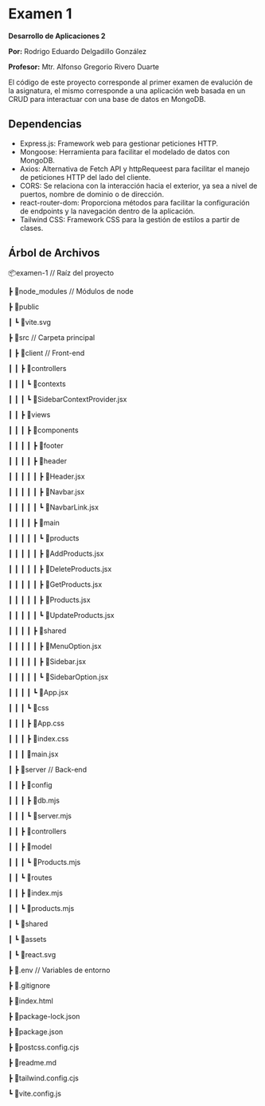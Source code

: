 # Examen 1
**Desarrollo de Aplicaciones 2**

**Por:** Rodrigo Eduardo Delgadillo González

**Profesor:** Mtr. Alfonso Gregorio Rivero Duarte

El código de este proyecto corresponde al primer examen de evalución de la asignatura, el mismo corresponde a una aplicación web basada en un CRUD para interactuar con una base de datos en MongoDB.

## Dependencias
- Express.js: Framework web para gestionar peticiones HTTP.
- Mongoose: Herramienta para facilitar el modelado de datos con MongoDB.
- Axios: Alternativa de Fetch API y httpRequeest para facilitar el manejo de peticiones HTTP del lado del cliente.
- CORS: Se relaciona con la interacción hacia el exterior, ya sea a nivel de puertos, nombre de dominio o de dirección.
- react-router-dom: Proporciona métodos para facilitar la configuración de endpoints y la navegación dentro de la aplicación.
- Tailwind CSS: Framework CSS para la gestión de estilos a partir de clases.

## Árbol de Archivos

📦examen-1          // Raíz del proyecto

 ┣ 📂node_modules   // Módulos de node

 ┣ 📂public

 ┃ ┗ 📜vite.svg

 ┣ 📂src            // Carpeta principal

 ┃ ┣ 📂client       // Front-end

 ┃ ┃ ┣ 📂controllers

 ┃ ┃ ┃ ┗ 📂contexts

 ┃ ┃ ┃   ┗ 📜SidebarContextProvider.jsx

 ┃ ┃ ┣ 📂views

 ┃ ┃ ┃ ┣ 📂components


 ┃ ┃ ┃ ┃ ┣ 📂footer

 ┃ ┃ ┃ ┃ ┣ 📂header

 ┃ ┃ ┃ ┃ ┃ ┣ 📜Header.jsx

 ┃ ┃ ┃ ┃ ┃ ┣ 📜Navbar.jsx

 ┃ ┃ ┃ ┃ ┃ ┗ 📜NavbarLink.jsx

 ┃ ┃ ┃ ┃ ┣ 📂main

 ┃ ┃ ┃ ┃ ┃ ┗ 📂products

 ┃ ┃ ┃ ┃ ┃   ┣ 📜AddProducts.jsx

 ┃ ┃ ┃ ┃ ┃   ┣ 📜DeleteProducts.jsx

 ┃ ┃ ┃ ┃ ┃   ┣ 📜GetProducts.jsx

 ┃ ┃ ┃ ┃ ┃   ┣ 📜Products.jsx

 ┃ ┃ ┃ ┃ ┃   ┗ 📜UpdateProducts.jsx

 ┃ ┃ ┃ ┃ ┣ 📂shared

 ┃ ┃ ┃ ┃ ┃ ┣ 📜MenuOption.jsx

 ┃ ┃ ┃ ┃ ┃ ┣ 📜Sidebar.jsx

 ┃ ┃ ┃ ┃ ┃ ┗ 📜SidebarOption.jsx

 ┃ ┃ ┃ ┃ ┗ 📜App.jsx

 ┃ ┃ ┃ ┗ 📂css

 ┃ ┃ ┃   ┣ 📜App.css

 ┃ ┃ ┃   ┣ 📜index.css

 ┃ ┃ ┃   📜main.jsx

 ┃ ┣ 📂server // Back-end

 ┃ ┃ ┣ 📂config

 ┃ ┃ ┃ ┣ 📜db.mjs

 ┃ ┃ ┃ ┗ 📜server.mjs

 ┃ ┃ ┣ 📂controllers

 ┃ ┃ ┣ 📂model

 ┃ ┃ ┃ ┗ 📜Products.mjs

 ┃ ┃ ┗ 📂routes

 ┃ ┃   ┣ 📜index.mjs

 ┃ ┃   ┗ 📜products.mjs

 ┃ ┗ 📂shared

 ┃   ┗ 📂assets

 ┃     ┗ 📜react.svg

 ┣ 📜.env           // Variables de entorno

 ┣ 📜.gitignore

 ┣ 📜index.html

 ┣ 📜package-lock.json

 ┣ 📜package.json

 ┣ 📜postcss.config.cjs

 ┣ 📜readme.md

 ┣ 📜tailwind.config.cjs

 ┗ 📜vite.config.js
